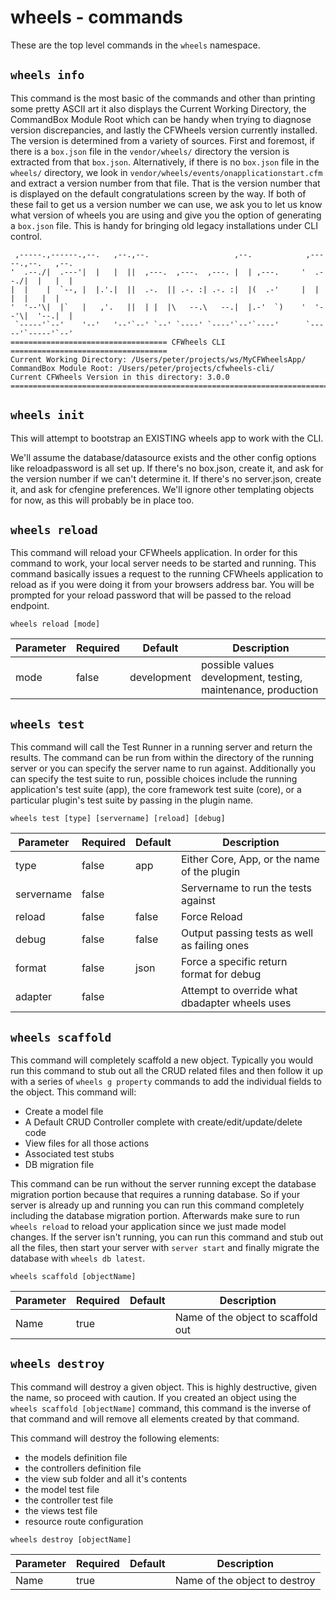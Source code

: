 # wheels - commands

These are the top level commands in the `wheels` namespace.

## `wheels info`

This command is the most basic of the commands and other than printing some pretty ASCII art it also displays the Current Working Directory, the CommandBox Module Root which can be handy when trying to diagnose version discrepancies, and lastly the CFWheels version currently installed. The version is determined from a variety of sources. First and foremost, if there is a `box.json` file in the `vendor/wheels/` directory the version is extracted from that `box.json`. Alternatively, if there is no `box.json` file in the `wheels/` directory, we look in `vendor/wheels/events/onapplicationstart.cfm` and extract a version number from that file. That is the version number that is displayed on the default congratulations screen by the way. If both of these fail to get us a version number we can use, we ask you to let us know what version of wheels you are using and give you the option of generating a `box.json` file. This is handy for bringing old legacy installations under CLI control.

```
 ,-----.,------.,--.   ,--.,--.                   ,--.            ,-----.,--.   ,--.
'  .--./|  .---'|  |   |  ||  ,---.  ,---.  ,---. |  | ,---.     '  .--./|  |   |  |
|  |    |  `--, |  |.'.|  ||  .-.  || .-. :| .-. :|  |(  .-'     |  |    |  |   |  |
'  '--'\|  |`   |   ,'.   ||  | |  |\   --.\   --.|  |.-'  `)    '  '--'\|  '--.|  |
 `-----'`--'    '--'   '--'`--' `--' `----' `----'`--'`----'      `-----'`-----'`--'
=================================== CFWheels CLI ===================================
Current Working Directory: /Users/peter/projects/ws/MyCFWheelsApp/
CommandBox Module Root: /Users/peter/projects/cfwheels-cli/
Current CFWheels Version in this directory: 3.0.0
====================================================================================
```

## `wheels init`

This will attempt to bootstrap an EXISTING wheels app to work with the CLI.

We'll assume the database/datasource exists and the other config options like reloadpassword is all set up. If there's no box.json, create it, and ask for the version number if we can't determine it. If there's no server.json, create it, and ask for cfengine preferences. We'll ignore other templating objects for now, as this will probably be in place too.

## `wheels reload`

This command will reload your CFWheels application. In order for this command to work, your local server needs to be started and running. This command basically issues a request to the running CFWheels application to reload as if you were doing it from your browsers address bar. You will be prompted for your reload password that will be passed to the reload endpoint.

```
wheels reload [mode]
```

| Parameter | Required | Default     | Description                                                   |
| --------- | -------- | ----------- | ------------------------------------------------------------- |
| mode      | false    | development | possible values development, testing, maintenance, production |

## `wheels test`

This command will call the Test Runner in a running server and return the results. The command can be run from within the directory of the running server or you can specify the server name to run against. Additionally you can specify the test suite to run, possible choices include the running application's test suite (app), the core framework test suite (core), or a particular plugin's test suite by passing in the plugin name.

```
wheels test [type] [servername] [reload] [debug]
```

| Parameter  | Required | Default | Description                                    |
| ---------- | -------- | ------- | ---------------------------------------------- |
| type       | false    | app     | Either Core, App, or the name of the plugin    |
| servername | false    |         | Servername to run the tests against            |
| reload     | false    | false   | Force Reload                                   |
| debug      | false    | false   | Output passing tests as well as failing ones   |
| format     | false    | json    | Force a specific return format for debug       |
| adapter    | false    |         | Attempt to override what dbadapter wheels uses |

## `wheels scaffold`

This command will completely scaffold a new object. Typically you would run this command to stub out all the CRUD related files and then follow it up with a series of `wheels g property` commands to add the individual fields to the object. This command will:

* Create a model file
* A Default CRUD Controller complete with create/edit/update/delete code
* View files for all those actions
* Associated test stubs
* DB migration file

This command can be run without the server running except the database migration portion because that requires a running database. So if your server is already up and running you can run this command completely including the database migration portion. Afterwards make sure to run `wheels reload` to reload your application since we just made model changes. If the server isn't running, you can run this command and stub out all the files, then start your server with `server start` and finally migrate the database with `wheels db latest`.

```
wheels scaffold [objectName]
```

| Parameter | Required | Default | Description                        |
| --------- | -------- | ------- | ---------------------------------- |
| Name      | true     |         | Name of the object to scaffold out |

## `wheels destroy`

This command will destroy a given object. This is highly destructive, given the name, so proceed with caution. If you created an object using the `wheels scaffold [objectName]` command, this command is the inverse of that command and will remove all elements created by that command.

This command will destroy the following elements:

* the models definition file
* the controllers definition file
* the view sub folder and all it's contents
* the model test file
* the controller test file
* the views test file
* resource route configuration

```
wheels destroy [objectName]
```

| Parameter | Required | Default | Description                   |
| --------- | -------- | ------- | ----------------------------- |
| Name      | true     |         | Name of the object to destroy |
